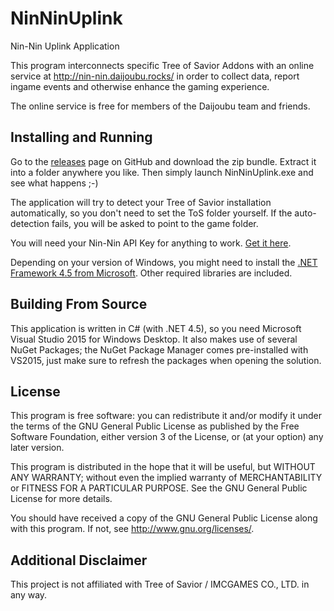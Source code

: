 # NinNinUplink

Nin-Nin Uplink Application

This program interconnects specific Tree of Savior Addons with an online
service at http://nin-nin.daijoubu.rocks/ in order to collect data, report
ingame events and otherwise enhance the gaming experience.

The online service is free for members of the Daijoubu team and friends.

## Installing and Running

Go to the [releases](https://github.com/ScorpicSavior/NinNinUplink/releases)
page on GitHub and download the zip bundle. Extract it into a folder anywhere
you like. Then simply launch NinNinUplink.exe and see what happens ;-)

The application will try to detect your Tree of Savior installation automatically,
so you don't need to set the ToS folder yourself. If the auto-detection fails,
you will be asked to point to the game folder.

You will need your Nin-Nin API Key for anything to work. [Get it here](http://nin-nin.daijoubu.rocks/api-key).

Depending on your version of Windows, you might need to install the
[.NET Framework 4.5 from Microsoft](https://go.microsoft.com/fwlink/?LinkID=324519).
Other required libraries are included.

## Building From Source

This application is written in C# (with .NET 4.5), so you need Microsoft Visual
Studio 2015 for Windows Desktop. It also makes use of several NuGet Packages;
the NuGet Package Manager comes pre-installed with VS2015, just make sure to
refresh the packages when opening the solution.

## License

This program is free software: you can redistribute it and/or modify
it under the terms of the GNU General Public License as published by
the Free Software Foundation, either version 3 of the License, or
(at your option) any later version.

This program is distributed in the hope that it will be useful,
but WITHOUT ANY WARRANTY; without even the implied warranty of
MERCHANTABILITY or FITNESS FOR A PARTICULAR PURPOSE.  See the
GNU General Public License for more details.

You should have received a copy of the GNU General Public License
along with this program.  If not, see <http://www.gnu.org/licenses/>.

## Additional Disclaimer

This project is not affiliated with Tree of Savior / IMCGAMES CO., LTD. in any way.
